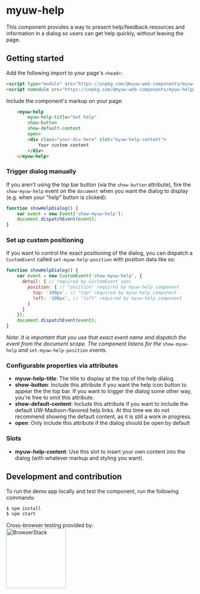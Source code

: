 # myuw-help

This component provides a way to present help/feedback resources and information in a dialog so users can get help quickly, without leaving the page.

## Getting started

Add the following import to your page's `<head>`:

```html
<script type="module" src="https://unpkg.com/@myuw-web-components/myuw-help@^1?module"></script>
<script nomodule src="https://unpkg.com/@myuw-web-components/myuw-help@^1"></script>
```

Include the component's markup on your page:

```html
    <myuw-help
        myuw-help-title="Get help"
        show-button
        show-default-content
        open>
        <div class="your-div-here" slot="myuw-help-content">
            Your custom content
        </div>
    </myuw-help>
```

### Trigger dialog manually

If you aren't using the top bar button (via the `show-button` attribute), fire the `show-myuw-help` event on the `document` when you want the dialog to display (e.g. when your "help" button is clicked):

```js
function showHelpDialog() {
    var event = new Event('show-myuw-help');
    document.dispatchEvent(event);
}
```

### Set up custom positioning

If you want to control the exact positioning of the dialog, you can dispatch a `CustomEvent` called `set-myuw-help-position` with position data like so:

```js
function showHelpDialog() {
    var event = new CustomEvent('show-myuw-help', {
      detail: { // required by CustomEvent spec
        position: { // "position" required by myuw-help component
          top: '100px', // "top" required by myuw-help component
          left: '100px', // "left" required by myuw-help component
        }
      }
    });
    document.dispatchEvent(event);
}
```

*Note: It is important that you use that exact event name and dispatch the event from the document scope. The component listens for the* `show-myuw-help`  *and* `set-myuw-help-position` *events.*

### Configurable properties via attributes

- **myuw-help-title**: The title to display at the top of the help dialog
- **show-button**: Include this attribute if you want the help icon button to appear the the top bar. If you want to trigger the dialog some other way, you're free to omit this attribute.
- **show-default-content**: Include this attribute if you want to include the default UW-Madison-flavored help links. At this time we do not recommend showing the default content, as it is still a work in progress.
- **open**: Only include this attribute if the dialog should be open by default

### Slots

- **myuw-help-content**: Use this slot to insert your own content into the dialog (with whatever markup and styling you want).

## Development and contribution

To run the demo app locally and test the component, run the following commands:

```bash
$ npm install
$ npm start
```


Cross-browser testing provided by:<br/>
<a href="https://www.browserstack.com/"><img width="160" src="https://myuw-web-components.github.io/img/Browserstack-logo.svg" alt="BrowserStack"/></a>
